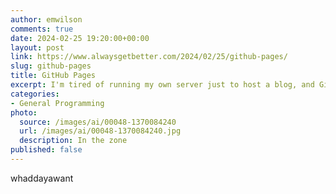 ```yaml
---
author: emwilson
comments: true
date: 2024-02-25 19:20:00+00:00
layout: post
link: https://www.alwaysgetbetter.com/2024/02/25/github-pages/
slug: github-pages
title: GitHub Pages
excerpt: I'm tired of running my own server just to host a blog, and GitHub seems like the perfect place to store all these thoughts.
categories:
- General Programming
photo:
  source: /images/ai/00048-1370084240
  url: /images/ai/00048-1370084240.jpg
  description: In the zone
published: false
---
```


whaddayawant